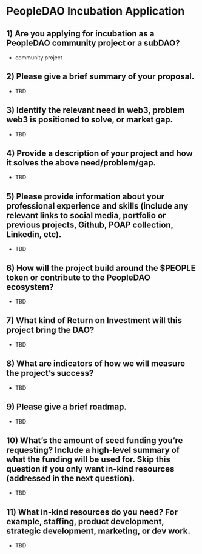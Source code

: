 # PeopleDAO Incubation Application

## 1) Are you applying for incubation as a PeopleDAO community project or a subDAO?

- community project

## 2) Please give a brief summary of your proposal.

- TBD

## 3) Identify the relevant need in web3, problem web3 is positioned to solve, or market gap.

- TBD

## 4) Provide a description of your project and how it solves the above need/problem/gap.

- TBD

## 5) Please provide information about your professional experience and skills (include any relevant links to social media, portfolio or previous projects, Github, POAP collection, Linkedin, etc).

- TBD

## 6) How will the project build around the $PEOPLE token or contribute to the PeopleDAO ecosystem?

- TBD

## 7) What kind of Return on Investment will this project bring the DAO?

- TBD

## 8) What are indicators of how we will measure the project’s success?

- TBD

## 9) Please give a brief roadmap.

- TBD

## 10) What’s the amount of seed funding you’re requesting? Include a high-level summary of what the funding will be used for. Skip this question if you only want in-kind resources (addressed in the next question). 

- TBD

## 11) What in-kind resources do you need? For example, staffing, product development, strategic development, marketing, or dev work. 

- TBD